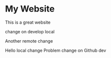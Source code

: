 # My Website
This is a great website

change on develop local

Another remote change

Hello local change
Problem change on Github dev
